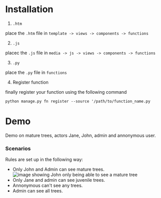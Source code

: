 # Installation

1. `.htm` 

place the `.htm` file in `template -> views -> components -> functions`

2. `.js`

placec the `.js` file in `media -> js -> views -> components -> functions`

3. `.py`

place the `.py` file in `functions`

4. Register function

finally register your function using the following command

```
python manage.py fn register --source '/path/to/function_name.py
```

# Demo
Demo on mature trees, actors Jane, John, admin and annonymous user.

### Scenarios

Rules are set up in the following way:
- Only John and Admin can see mature trees.
![image showing John only being able to see a mature tree](https://github.com/KacperSzyf/arches_functions/blob/main/eamena/ringfencing_function/imags/admin.png)
- Only Jane and admin can see juvenile trees.
- Annonymous can't see any trees.
- Admin can see all trees.
